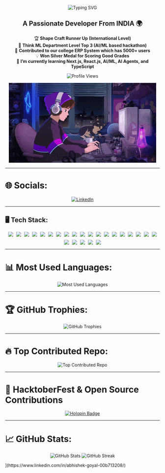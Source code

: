 <p align="center">
  <img src="https://readme-typing-svg.herokuapp.com?size=32&color=00FF00&center=true&vCenter=true&width=500&lines=AI/ML+Enthusiast;Blockchain+Learner;Hi!+There+👋&font=Poppins" alt="Typing SVG">
</p>

<h2 align="center"> A Passionate Developer From INDIA 🌍</h2>

<p align="center">
🏆 <b>Shape Craft Runner Up (International Level)</b> <br>
🥉 <b>Think ML Department Level Top 3 (AI/ML based hackathon)</b> <br>
🥇 <b>Contributed to our college ERP System which has 5000+ users</b> <br>
💡 <b>Won Silver Medal for Scoring Good Grades</b> <br>
🚀 <b>I’m currently learning Next.js, React.js, AI/ML, AI Agents, and TypeScript</b> <br>
</p>

<p align="center">
  <img src="https://komarev.com/ghpvc/?username=Abhishekgoyal007&label=Profile%20views&color=265cfd&style=flat" alt="Profile Views">
</p>

<div align="center">
  <img src="https://github.com/AayushKarwa/AayushKarwa/blob/main/assests/coding.gif" alt="Coding GIF">
</div>

---

# 🌐 Socials: 
<p align="center">
  <a href="https://www.linkedin.com/in/abhishek-goyal-00b713208/">
    <img src="https://img.shields.io/badge/LinkedIn-0077B5?style=for-the-badge&logo=linkedin&logoColor=white" alt="LinkedIn">
  </a>
</p>

---

<h2>🖥️ Tech Stack:</h2>

<div style="display: flex; flex-wrap: wrap; gap: 10px; justify-content: center;">
  <img src="https://img.shields.io/badge/JAVASCRIPT-F7DF1E?style=for-the-badge&logo=javascript&logoColor=black">
  <img src="https://img.shields.io/badge/PYTHON-3776AB?style=for-the-badge&logo=python&logoColor=white">
  <img src="https://img.shields.io/badge/FLASK-000000?style=for-the-badge&logo=flask&logoColor=white">
  <img src="https://img.shields.io/badge/REACT.JS-61DAFB?style=for-the-badge&logo=react&logoColor=black">
  <img src="https://img.shields.io/badge/STRAPI-2F2E8B?style=for-the-badge&logo=strapi&logoColor=white">
  <img src="https://img.shields.io/badge/TAILWINDCSS-38B2AC?style=for-the-badge&logo=tailwind-css&logoColor=white">
  <img src="https://img.shields.io/badge/NEXT.JS-000000?style=for-the-badge&logo=nextdotjs&logoColor=white">
  <img src="https://img.shields.io/badge/ASTRO-FF5D01?style=for-the-badge&logo=astro&logoColor=white">
  <img src="https://img.shields.io/badge/GIT-F05032?style=for-the-badge&logo=git&logoColor=white">
  <img src="https://img.shields.io/badge/MYSQL-4479A1?style=for-the-badge&logo=mysql&logoColor=white">
  <img src="https://img.shields.io/badge/EXPRESS.JS-000000?style=for-the-badge&logo=express&logoColor=white">
  <img src="https://img.shields.io/badge/NODE.JS-339933?style=for-the-badge&logo=node.js&logoColor=white">
  <img src="https://img.shields.io/badge/MONGODB-4EA94B?style=for-the-badge&logo=mongodb&logoColor=white">
  <img src="https://img.shields.io/badge/SQLITE-003B57?style=for-the-badge&logo=sqlite&logoColor=white">
  <img src="https://img.shields.io/badge/TYPESCRIPT-007ACC?style=for-the-badge&logo=typescript&logoColor=white">
  <img src="https://img.shields.io/badge/C-00599C?style=for-the-badge&logo=c&logoColor=white">
  <img src="https://img.shields.io/badge/C++-00599C?style=for-the-badge&logo=cplusplus&logoColor=white">
  <img src="https://img.shields.io/badge/CSS3-1572B6?style=for-the-badge&logo=css3&logoColor=white">
  <img src="https://img.shields.io/badge/HTML5-E34F26?style=for-the-badge&logo=html5&logoColor=white">
  <img src="https://img.shields.io/badge/MARKDOWN-000000?style=for-the-badge&logo=markdown&logoColor=white">
  <img src="https://img.shields.io/badge/BOOTSTRAP-7952B3?style=for-the-badge&logo=bootstrap&logoColor=white">
  <img src="https://img.shields.io/badge/POSTMAN-FF6C37?style=for-the-badge&logo=postman&logoColor=white">
  <img src="https://img.shields.io/badge/PANDAS-150458?style=for-the-badge&logo=pandas&logoColor=white">
  <img src="https://img.shields.io/badge/NUMPY-013243?style=for-the-badge&logo=numpy&logoColor=white">
</div>

---

# 📊 Most Used Languages:
<p align="center">
  <img src="https://github-readme-stats.vercel.app/api/top-langs/?username=Abhishekgoyal007&layout=compact&theme=radical" alt="Most Used Languages">
</p>

---

# 🏆 GitHub Trophies:
<p align="center">
  <img src="https://github-profile-trophy.vercel.app/?username=Abhishekgoyal007&theme=radical&margin-w=15&margin-h=15" alt="GitHub Trophies">
</p>

---

# 🔥 Top Contributed Repo:
<p align="center">
  <img src="https://github-contributor-stats.vercel.app/api?username=Abhishekgoyal007&limit=5&theme=radical" alt="Top Contributed Repo">
</p>

---

# 🎃 HacktoberFest & Open Source Contributions
<p align="center">
  <a href="https://holopin.io/@abhishekgoyal007">
    <img src="https://holopin.me/abhishekgoyal007" alt="Holopin Badge">
  </a>
</p>

---

# 📈 GitHub Stats:
<p align="center">
  <img src="https://github-readme-stats.vercel.app/api?username=Abhishekgoyal007&show_icons=true&theme=radical" alt="GitHub Stats">
  <img src="https://streak-stats.demolab.com/?user=Abhishekgoyal007&theme=radical" alt="GitHub Streak">
</p>
](https://www.linkedin.com/in/abhishek-goyal-00b713208/)
